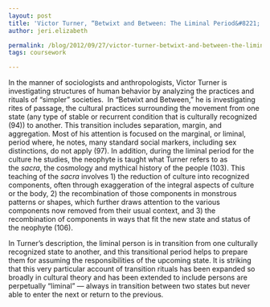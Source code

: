 ```yaml
---
layout: post
title: 'Victor Turner, “Betwixt and Between: The Liminal Period&#8221;'
author: jeri.elizabeth

permalink: /blog/2012/09/27/victor-turner-betwixt-and-between-the-liminal-period/
tags: coursework

---
```

In the manner of sociologists and anthropologists, Victor Turner is investigating structures of human behavior by analyzing the practices and rituals of &#8220;simpler&#8221; societies.  In &#8220;Betwixt and Between,&#8221; he is investigating rites of passage, the cultural practices surrounding the movement from one state (any type of stable or recurrent condition that is culturally recognized (94)) to another. This transition includes separation, margin, and aggregation. Most of his attention is focused on the marginal, or liminal, period where, he notes, many standard social markers, including sex distinctions, do not apply (97). In addition, during the liminal period for the culture he studies, the neophyte is taught what Turner refers to as the *sacra*, the cosmology and mythical history of the people (103). This teaching of the *sacra* involves 1) the reduction of culture into recognized components, often through exaggeration of the integral aspects of culture or the body, 2) the recombination of those components in monstrous patterns or shapes, which further draws attention to the various components now removed from their usual context, and 3) the recombination of components in ways that fit the new state and status of the neophyte (106).

In Turner&#8217;s description, the liminal person is in transition from one culturally recognized state to another, and this transitional period helps to prepare them for assuming the responsibilities of the upcoming state. It is striking that this very particular account of transition rituals has been expanded so broadly in cultural theory and has been extended to include persons are perpetually &#8220;liminal&#8221; &#8212; always in transition between two states but never able to enter the next or return to the previous.
